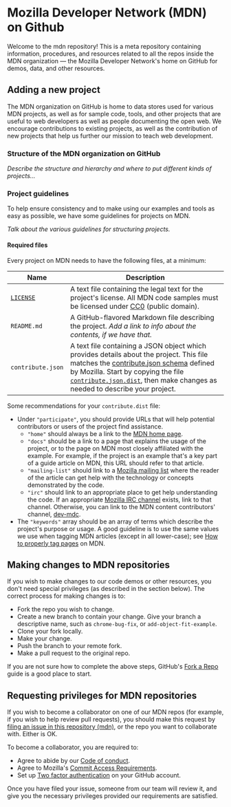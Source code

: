 # Mozilla Developer Network (MDN) on Github

Welcome to the mdn repository! This is a meta repository containing information, procedures, and resources related to all the repos inside the MDN organization — the Mozilla Developer Network's home on GitHub for demos, data, and other resources.

## Adding a new project

The MDN organization on GitHub is home to data stores used for various MDN projects, as well as for sample code, tools, and other projects that are useful to web developers as well as people documenting the open web.  We encourage contributions to existing projects, as well as the contribution of new projects that help us further our mission to teach web development.

### Structure of the MDN organization on GitHub

*Describe the structure and hierarchy and where to put different kinds of projects...*

### Project guidelines

To help ensure consistency and to make using our examples and tools as easy as possible, we have some guidelines for projects on MDN.

*Talk about the various guidelines for structuring projects.*

#### Required files

Every project on MDN needs to have the following files, at a minimum:

Name | Description
---- | -----------
[`LICENSE`](https://github.com/mdn/mdn/blob/master/LICENSE) | A text file containing the legal text for the project's license. All MDN code samples must be licensed under [CC0](https://github.com/mdn/mdn/blob/master/LICENSE) (public domain).
`README.md` | A GitHub-flavored Markdown file describing the project. *Add a link to info about the contents, if we have that.*
`contribute.json` | A text file containing a JSON object which provides details about the project. This file matches the [contribute.json schema](https://www.contributejson.org/) defined by Mozilla. Start by copying the file [`contribute.json.dist`](https://github.com/mdn/mdn/blob/master/contribute.dist.json), then make changes as needed to describe your project.

Some recommendations for your `contribute.dist` file:

* Under `"participate"`, you should provide URLs that will help potential contributors or users of the project find assistance.
    * `"home"` should always be a link to the [MDN home page](https://developer.mozilla.org/).
    * `"docs"` should be a link to a page that explains the usage of the project, or to the page on MDN most closely affiliated with the example. For example, if the project is an example that's a key part of a guide article on MDN, this URL should refer to that article.
    * `"mailing-list"` should link to a [Mozilla mailing list](https://lists.mozilla.org/listinfo) where the reader of the article can get help with the technology or concepts demonstrated by the code.
    * `"irc"` should link to an appropriate place to get help understanding the code. If an appropriate [Mozilla IRC channel](https://wiki.mozilla.org/IRC#Commonly_Used_Mozilla_IRC_Channels) exists, link to that channel. Otherwise, you can link to the MDN content contributors' channel, [dev-mdc](https://www.mozilla.org/about/forums/#dev-mdc).
* The `"keywords"` array should be an array of terms which describe the project's purpose or usage. A good guideline is to use the same values we use when tagging MDN articles (except in all lower-case); see [How to properly tag pages](https://developer.mozilla.org/en-US/docs/MDN/Contribute/Howto/Tag) on MDN.

## Making changes to MDN repositories

If you wish to make changes to our code demos or other resources, you don't need special privileges (as described in the section below). The correct process for making changes is to:

* Fork the repo you wish to change.
* Create a new branch to contain your change. Give your branch a descriptive name, such as `chrome-bug-fix`, or `add-object-fit-example`.
* Clone your fork locally.
* Make your change.
* Push the branch to your remote fork.
* Make a pull request to the original repo.

If you are not sure how to complete the above steps, GitHub's [Fork a Repo](https://help.github.com/articles/fork-a-repo/#fork-an-example-repository) guide is a good place to start.

## Requesting privileges for MDN repositories

If you wish to become a collaborator on one of our MDN repos (for example, if you wish to help review pull requests), you should make this request by [filing an issue in this repository (mdn)](https://github.com/mdn/mdn/issues),
or the repo you want to collaborate with. Either is OK.

To become a collaborator, you are required to:

* Agree to abide by our [Code of conduct](CODE_OF_CONDUCT.md).
* Agree to Mozilla's [Commit Access Requirements](https://www.mozilla.org/en-US/about/governance/policies/commit/requirements/).
* Set up [Two factor authentication](https://github.com/blog/1614-two-factor-authentication) on your GitHub account.

Once you have filed your issue, someone from our team will review it, and give you the necessary privileges provided our requirements are satisfied.
